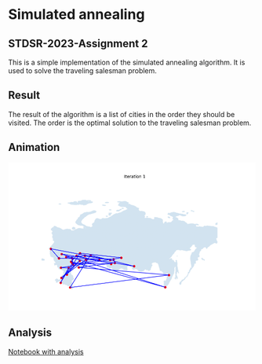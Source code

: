 # Simulated annealing
## STDSR-2023-Assignment 2
This is a simple implementation of the simulated annealing algorithm. It is used to solve the traveling salesman problem.

## Result
The result of the algorithm is a list of cities in the order they should be visited. The order is the optimal solution to the traveling salesman problem.

## Animation
[![Animation of solution](data/animation.gif)](data/animation.mp4 "Animation of solution")

## Analysis
[Notebook with analysis](simulated_annealing.ipynb)

